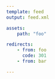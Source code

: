 ```yaml
---
template: feed
output: feed.xml

assets:
    path: "foo"

redirects:
    - from: foo
      code: 301 
    - from: bar

---
```

